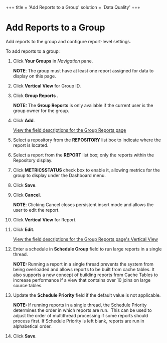 +++
title = 'Add Reports to a Group'
solution = 'Data Quality'
+++

# Add Reports to a Group

Add reports to the group and configure report-level settings.

To add reports to a group:

1.  Click **Your Groups** in *Navigation* pane.
    
    <span style="font-weight: bold;">NOTE</span>: The group must have at
    least one report assigned for data to display on this page.

2.  Click **Vertical View** for Group ID.

3.  Click **Group Reports** .
    
    **NOTE:** The <span style="font-weight: bold;">Group Reports</span>
    is only available if the current user is the group owner for the
    group.

4.  Click **Add**.
    
    [View the field descriptions for the Group Reports
    page](../Page_Desc/Group_Reports_H.htm)

5.  Select a repository from the **REPOSITORY** list box to indicate
    where the report is located.

6.  Select a report from the **REPORT** list box; only the reports
    within the Repository display.

7.  Click **METRICS**<span style="font-weight: bold;">STATUS</span>
    check box to enable it, allowing metrics for the group to display
    under the Dashboard menu.

8.  Click **Save**.

9.  Click **Cancel**.
    
    <span style="font-weight: bold;">NOTE</span>: Clicking Cancel closes
    persistent insert mode and allows the user to edit the report.

10. Click **Vertical View** for Report.

11. Click **Edit**.
    
    [View the field descriptions for the Group Reports page's Vertical
    View](../Page_Desc/Group_Reports_H.htm)

12. Enter a schedule in **Schedule Group** field to run large reports in
    a single thread.
    
    **NOTE:** Running a report in a single thread prevents the system
    from being overloaded and allows reports to be built from cache
    tables. It also supports a new concept of building reports from
    Cache Tables to increase performance if a view that contains over 10
    joins on large source tables.

13. Update the **Schedule Priority** field if the default value is not
    applicable. 
    
    **NOTE:** If running reports in a single thread, the Schedule
    Priority determines the order in which reports are run.  This can be
    used to adjust the order of multithread processing if some reports
    should process first. If Schedule Priority is left blank, reports
    are run in alphabetical order.

14. Click **Save**.
